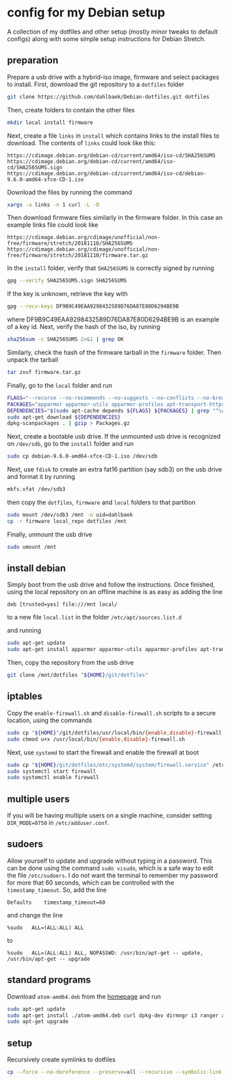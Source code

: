 # config for my Debian setup

A collection of my dotfiles and other setup (mostly minor
tweaks to default configs) along with some simple setup
instructions for Debian Stretch.

## preparation

Prepare a usb drive with a hybrid-iso image, firmware and select packages to
install. First, download the git repository to a `dotfiles` folder

```sh
git clone https://github.com/dahlbaek/Debian-dotfiles.git dotfiles
```

Then, create folders to contain the other files

```sh
mkdir local install firmware
```

Next, create a file `links` in `install` which
contains links to the install files to download. The contents of `links` could look
like this:

```
https://cdimage.debian.org/debian-cd/current/amd64/iso-cd/SHA256SUMS
https://cdimage.debian.org/debian-cd/current/amd64/iso-cd/SHA256SUMS.sign
https://cdimage.debian.org/debian-cd/current/amd64/iso-cd/debian-9.6.0-amd64-xfce-CD-1.iso
```

Download the files by running the command

```sh
xargs -a links -n 1 curl -L -O
```

Then download firmware files similarly in the firmware folder. In this case
an example links file could look like

```
https://cdimage.debian.org/cdimage/unofficial/non-free/firmware/stretch/20181110/SHA256SUMS
https://cdimage.debian.org/cdimage/unofficial/non-free/firmware/stretch/20181110/firmware.tar.gz
```

In the `install` folder, verify that `SHA256SUMS` is correctly signed by running

```sh
gpg --verify SHA256SUMS.sign SHA256SUMS
```

If the key is unknown, retrieve the key with

```sh
gpg --recv-keys DF9B9C49EAA9298432589D76DA87E80D6294BE9B
```

where DF9B9C49EAA9298432589D76DA87E80D6294BE9B is an example of a key id. Next, verify
the hash of the iso, by running

```sh
sha256sum -c SHA256SUMS 2>&1 | grep OK
```

Similarly, check the hash of the firmware tarball in the `firmware` folder. Then unpack the
tarball

```sh
tar zxvf firmware.tar.gz
```

Finally, go to the `local` folder and run

```sh
FLAGS="--recurse --no-recommends --no-suggests --no-conflicts --no-breaks --no-replaces --no-enhances"
PACKAGES="apparmor apparmor-utils apparmor-profiles apt-transport-https git"
DEPENDENCIES="$(sudo apt-cache depends ${FLAGS} ${PACKAGES} | grep "^\w" | sort -u)"
sudo apt-get download ${DEPENDENCIES}
dpkg-scanpackages . | gzip > Packages.gz
```

Next, create a bootable usb drive. If the unmounted usb drive is recognized on `/dev/sdb`, go to the `install`
folder and run

```sh
sudo cp debian-9.6.0-amd64-xfce-CD-1.iso /dev/sdb
```

Next, use `fdisk` to create an extra fat16 partition (say sdb3) on the usb drive and format it by running

```sh
mkfs.vfat /dev/sdb3
```

then copy the `dotfiles`, `firmware` and `local` folders to that partition

```sh
sudo mount /dev/sdb3 /mnt -o uid=dahlbaek
cp -r firmware local_repo dotfiles /mnt
```

Finally, unmount the usb drive

```sh
sudo umount /mnt
```

## install debian

Simply boot from the usb drive and follow the instructions. Once finished,
using the local repository on an offline machine is as easy as adding the line

```
deb [trusted=yes] file:///mnt local/
```

to a new file `local.list` in the folder `/etc/apt/sources.list.d`

and running

```sh
sudo apt-get update
sudo apt-get install apparmor apparmor-utils apparmor-profiles apt-transport-https git
```

Then, copy the repository from the usb drive

```sh
git clone /mnt/dotfiles "${HOME}/git/dotfiles"
```

## iptables

Copy the `enable-firewall.sh` and `disable-firewall.sh` scripts to a secure
location, using the commands

```sh
sudo cp "${HOME}"/git/dotfiles/usr/local/bin/{enable,disable}-firewall.sh /usr/local/bin
sudo chmod u+x /usr/local/bin/{enable,disable}-firewall.sh
```

Next, use `systemd` to start the firewall and enable the firewall at boot

```sh
sudo cp "${HOME}/git/dotfiles/etc/systemd/system/firewall.service" /etc/systemd/system
sudo systemctl start firewall
sudo systemctl enable firewall
```

## multiple users

If you will be having multiple users on a single machine, consider setting `DIR_MODE=0750`
in `/etc/adduser.conf`.

## sudoers

Allow yourself to update and upgrade without typing in a password. This can be
done using the command `sudo visudo`, which is a safe way to edit the file
`/etc/sudoers`. I do not want the terminal to remember my password for more
that 60 seconds, which can be controlled with the `timestamp_timeout`. So, add
the line

```
Defaults	timestamp_timeout=60
```

and change the line

```
%sudo	ALL=(ALL:ALL) ALL
```

to

```
%sudo	ALL=(ALL:ALL) ALL, NOPASSWD: /usr/bin/apt-get -- update, /usr/bin/apt-get -- upgrade
```

## standard programs

Download `atom-amd64.deb` from the [homepage](https://atom.io/) and run

```sh
sudo apt-get update
sudo apt-get install ./atom-amd64.deb curl dpkg-dev dirmngr i3 ranger xserver-xorg-input-synaptics zathura
sudo apt-get upgrade
```

## setup

Recursively create symlinks to dotfiles

```sh
cp --force --no-dereference --preserve=all --recursive --symbolic-link --verbose -- "${HOME}/git/dotfiles/home/." "${HOME}" >"${HOME}/git/dotfiles/setup.log"
```

